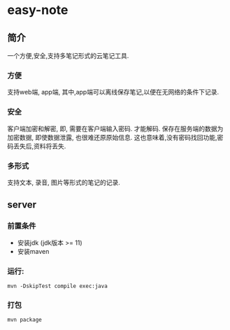# easy-note

## 简介
一个方便,安全,支持多笔记形式的云笔记工具.
### 方便
支持web端, app端, 其中,app端可以离线保存笔记,以便在无网络的条件下记录.
### 安全
客户端加密和解密, 即, 需要在客户端输入密码. 才能解码. 保存在服务端的数据为加密数据, 即使数据泄露, 也很难还原原始信息. 这也意味着,没有密码找回功能,密码丢失后,资料将丢失.
### 多形式
支持文本, 录音, 图片等形式的笔记的记录.

## server 

### 前置条件
* 安装jdk (jdk版本 >= 11)
* 安装maven

### 运行:
``` shell
mvn -DskipTest compile exec:java
```

### 打包
``` shell
mvn package
```
